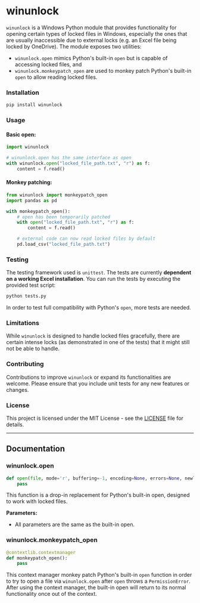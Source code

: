 # winunlock

`winunlock` is a Windows Python module that provides functionality for opening certain types of locked files in Windows, especially the ones that are usually inaccessible due to external locks (e.g. an Excel file being locked by OneDrive). The module exposes two utilities:
-  `winunlock.open` mimics Python's built-in `open` but is capable of accessing locked files, and
-  `winunlock.monkeypatch_open` are used to monkey patch Python's built-in `open` to allow reading locked files.

### Installation

```bash
pip install winunlock
```

### Usage

#### Basic open:

```python
import winunlock

# winunlock.open has the same interface as open
with winunlock.open("locked_file_path.txt", "r") as f:
    content = f.read()
```

#### Monkey patching:

```python
from winunlock import monkeypatch_open
import pandas as pd

with monkeypatch_open():
    # open has been temporarily patched
    with open("locked_file_path.txt", "r") as f:
        content = f.read()

    # external code can now read locked files by default
    pd.load_csv("locked_file_path.txt")
```

### Testing

The testing framework used is `unittest`. The tests are currently **dependent on a working Excel installation**. You can run the tests by executing the provided test script:

```bash
python tests.py
```

In order to test full compatibility with Python's `open`, more tests are needed.

### Limitations

While `winunlock` is designed to handle locked files gracefully, there are certain intense locks (as demonstrated in one of the tests) that it might still not be able to handle.

### Contributing

Contributions to improve `winunlock` or expand its functionalities are welcome. Please ensure that you include unit tests for any new features or changes.

### License

This project is licensed under the MIT License - see the [LICENSE](LICENSE) file for details.

* * *

## Documentation

### winunlock.open

```python
def open(file, mode='r', buffering=-1, encoding=None, errors=None, newline=None, closefd=True, opener=None):
    pass
```

This function is a drop-in replacement for Python's built-in open, designed to work with locked files.

**Parameters:**

* All parameters are the same as the built-in open.

### winunlock.monkeypatch_open

```python
@contextlib.contextmanager
def monkeypatch_open():
    pass
```

This context manager monkey patch Python's built-in `open` function in order to try to open a file via `winunlock.open` after `open` throws a `PermissionError`. After using the context manager, the built-in open will return to its normal functionality once out of the context.

